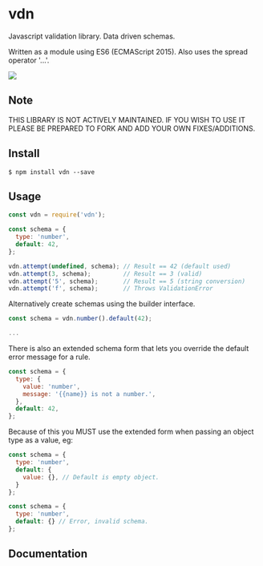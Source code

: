 # vdn

Javascript validation library. Data driven schemas.

Written as a module using ES6 (ECMAScript 2015). Also uses the spread operator '...'.

![](https://github.com/stuartmcmahon/vdn/workflows/tests/badge.svg?branch=master)

## Note

THIS LIBRARY IS NOT ACTIVELY MAINTAINED. IF YOU WISH TO USE IT PLEASE BE PREPARED TO FORK AND ADD YOUR OWN FIXES/ADDITIONS.

## Install

```console
$ npm install vdn --save
```

## Usage

```js
const vdn = require('vdn');

const schema = {
  type: 'number',
  default: 42,
};

vdn.attempt(undefined, schema); // Result == 42 (default used)
vdn.attempt(3, schema);         // Result == 3 (valid)
vdn.attempt('5', schema);       // Result == 5 (string conversion)
vdn.attempt('f', schema);       // Throws ValidationError
```

Alternatively create schemas using the builder interface.

```js
const schema = vdn.number().default(42);

...
```

There is also an extended schema form that lets you override the default error message for a rule.

```js
const schema = {
  type: {
    value: 'number',
    message: '{{name}} is not a number.',
  },
  default: 42,
};
```

Because of this you MUST use the extended form when passing an object type as a value, eg:

```js
const schema = {
  type: 'number',
  default: {
    value: {}, // Default is empty object.
  }
};
```

```js
const schema = {
  type: 'number',
  default: {} // Error, invalid schema.
};
```

## Documentation


